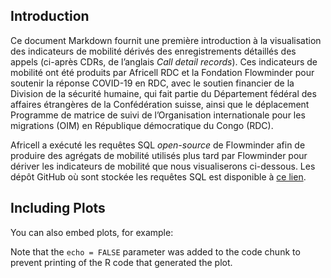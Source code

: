 Introduction
------------

Ce document Markdown fournit une première introduction à la
visualisation des indicateurs de mobilité dérivés des enregistrements
détaillés des appels (ci-après CDRs, de l’anglais *Call detail
records*). Ces indicateurs de mobilité ont été produits par Africell RDC
et la Fondation Flowminder pour soutenir la réponse COVID-19 en RDC,
avec le soutien financier de la Division de la sécurité humaine, qui
fait partie du Département fédéral des affaires étrangères de la
Confédération suisse, ainsi que le déplacement Programme de matrice de
suivi de l’Organisation internationale pour les migrations (OIM) en
République démocratique du Congo (RDC).

Africell a exécuté les requêtes SQL *open-source* de Flowminder afin de
produire des agrégats de mobilité utilisés plus tard par Flowminder pour
dériver les indicateurs de mobilité que nous visualiserons ci-dessous.
Les dépôt GitHub où sont stockée les requêtes SQL est disponible à [ce
lien](https://github.com/Flowminder/COVID-19/tree/c9b81d2af6404af2a5c78f0b71bcee9dcc867279).

Including Plots
---------------

You can also embed plots, for example:

Note that the `echo = FALSE` parameter was added to the code chunk to
prevent printing of the R code that generated the plot.
